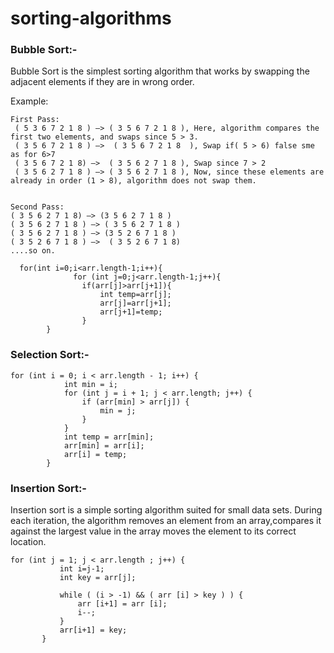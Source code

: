 # sorting-algorithms
### Bubble Sort:-

Bubble Sort is the simplest sorting algorithm that works by swapping the adjacent elements if they are in wrong order.

Example:
```
First Pass:
 ( 5 3 6 7 2 1 8 ) –> ( 3 5 6 7 2 1 8 ), Here, algorithm compares the first two elements, and swaps since 5 > 3.
 ( 3 5 6 7 2 1 8 ) –>  ( 3 5 6 7 2 1 8  ), Swap if( 5 > 6) false sme as for 6>7
 ( 3 5 6 7 2 1 8) –>  ( 3 5 6 2 7 1 8 ), Swap since 7 > 2
 ( 3 5 6 2 7 1 8 ) –> ( 3 5 6 2 7 1 8 ), Now, since these elements are already in order (1 > 8), algorithm does not swap them.
  

Second Pass:
( 3 5 6 2 7 1 8) –> (3 5 6 2 7 1 8 )
( 3 5 6 2 7 1 8 ) –> ( 3 5 6 2 7 1 8 )
( 3 5 6 2 7 1 8 ) –> (3 5 2 6 7 1 8 )
( 3 5 2 6 7 1 8 ) –>  ( 3 5 2 6 7 1 8)
....so on.
```
```
  for(int i=0;i<arr.length-1;i++){
              for (int j=0;j<arr.length-1;j++){
                if(arr[j]>arr[j+1]){
                    int temp=arr[j];
                    arr[j]=arr[j+1];
                    arr[j+1]=temp;
                }
        } 
```

### Selection Sort:-

```
for (int i = 0; i < arr.length - 1; i++) {
            int min = i;
            for (int j = i + 1; j < arr.length; j++) {
                if (arr[min] > arr[j]) {
                    min = j;
                }
            }
            int temp = arr[min];
            arr[min] = arr[i];
            arr[i] = temp;
        }

```


### Insertion Sort:-

Insertion sort is a simple sorting algorithm suited for small data sets. During each iteration, the algorithm
removes an element from an array,compares it against the largest value in the array moves the element to its correct location.

 ```
 for (int j = 1; j < arr.length ; j++) {
            int i=j-1;
            int key = arr[j];

            while ( (i > -1) && ( arr [i] > key ) ) {
                arr [i+1] = arr [i];
                i--;
            }
            arr[i+1] = key;
        }
 ```
       
        

